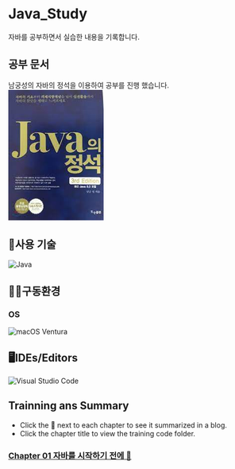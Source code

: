 # Java_Study
자바를 공부하면서 실습한 내용을 기록합니다.

## 공부 문서
남궁성의 자바의 정석을 이용하여 공부를 진행 했습니다.<br>
<a href='https://www.aladin.co.kr/shop/wproduct.aspx?ItemId=76083001'>
    <img src='image/java_book.jpeg'>
</a>

## 💬사용 기술
![Java](https://img.shields.io/badge/java-%23ED8B00.svg?style=for-the-badge&logo=openjdk&logoColor=white)

## :man_mechanic:구동환경
### OS
![macOS](https://img.shields.io/badge/mac%20os-000000?style=for-the-badge&logo=macos&logoColor=F0F0F0&style=flat) Ventura

## 🖥IDEs/Editors
![Visual Studio Code](https://img.shields.io/badge/Visual%20Studio%20Code-0078d7.svg?style=for-the-badge&logo=visual-studio-code&logoColor=white)

## Trainning ans Summary
- Click the 📰 next to each chapter to see it summarized in a blog.
- Click the chapter title to view the training code folder.
### [Chapter 01 자바를 시작하기 전에](https://github.com/JoonHoSeong/Java_Study/tree/main/Trainning/CH01)<a href=https://slowprogramer.tistory.com/> 📰</a>
